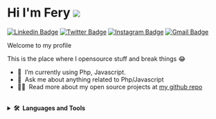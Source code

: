 # Hi I'm Fery <img src="https://media.giphy.com/media/hvRJCLFzcasrR4ia7z/giphy.gif" width="5%">

[![Linkedin Badge](https://img.shields.io/badge/-muhammadhabibfery-blue?style=flat&logo=linkedin&logoColor=white&link=https://www.linkedin.com/in/muhammadhabibfery)](https://www.linkedin.com/in/muhammadhabibfery/)
[![Twitter Badge](https://img.shields.io/badge/-@FeryLeonardo12-1ca0f1?style=flat&labelColor=1ca0f1&logo=twitter&logoColor=white&link=https://twitter.com/FeryLeonardo12)](https://twitter.com/FeryLeonardo12)
[![Instagram Badge](https://img.shields.io/badge/-@feryleonardo_12-purple?style=flat&logo=instagram&logoColor=white&link=https://instagram.com/feryleonardo_12/)](https://instagram.com/feryleonardo_12)
[![Gmail Badge](https://img.shields.io/badge/-muhammadhabibfery-c14438?style=flat&logo=Gmail&logoColor=white&link=mailto:muhammadhabibfery@gmail.com)](mailto:muhammadhabibfery@gmail.com)

Welcome to my profile


This is the place where I opensource stuff and break things :joy:

- 🌱 &nbsp;I’m currently using Php, Javascript.
- 💬 &nbsp;Ask me about anything related to Php/Javascript
- 👨‍💻 &nbsp;Read more about my open source projects at [my github repo](https://github.com/muhammadhabibfery?tab=repositories)
<br>

<details>
    <summary><b>🛠️&nbsp;&nbsp;Languages&nbsp;and&nbsp;Tools</b></summary>
    <br/>
    <p align="left">
        <a href="https://developer.mozilla.org/en-US/docs/Web/JavaScript" target="_blank">
            <img src="https://raw.githubusercontent.com/devicons/devicon/master/icons/javascript/javascript-original.svg" alt="javascript" width="40" height="40"/>
        </a>
        <a href="https://www.php.net" target="_blank">
            <img src="https://raw.githubusercontent.com/devicons/devicon/master/icons/php/php-original.svg" alt="php" width="40" height="40"/>
        </a>
        <a href="https://www.laravel.com" target="_blank">
            <img src="https://raw.githubusercontent.com/devicons/devicon/master/icons/laravel/laravel-original.svg" alt="laravel" width="40" height="40"/>
        </a>
        <a href="https://nodejs.org/en" target="_blank">
            <img src="https://raw.githubusercontent.com/devicons/devicon/master/icons/nodejs/nodejs-original-wordmark.svg" alt="nodejs" width="40" height="40"/>
        </a>
        <a href="https://expressjs.com" target="_blank">
            <img src="https://raw.githubusercontent.com/devicons/devicon/master/icons/express/express-original.svg" alt="expressjs" width="40" height="40"/>
        </a>
        <a href="https://www.postgresql.org" target="_blank">
            <img src="https://raw.githubusercontent.com/devicons/devicon/master/icons/postgresql/postgresql-original.svg" alt="postgreql" width="40" height="40"/>
        </a>
        <a href="https://www.mysql.com/" target="_blank">
            <img src="https://raw.githubusercontent.com/devicons/devicon/master/icons/mysql/mysql-original-wordmark.svg" alt="mysql" width="40" height="40"/>
        </a>
        <a href="https://www.sqlite.org/" target="_blank">
            <img src="https://www.vectorlogo.zone/logos/sqlite/sqlite-icon.svg" alt="sqlite" width="40" height="40"/>
        </a>
        <a href="https://redis.io" target="_blank">
            <img src="https://raw.githubusercontent.com/devicons/devicon/master/icons/redis/redis-original.svg" alt="redis" width="40" height="40"/>
        </a>
        <a href="https://jestjs.io/" target="_blank">
            <img src="https://raw.githubusercontent.com/devicons/devicon/master/icons/jest/jest-plain.svg" alt="jest" width="40" height="40"/>
        </a>
        <a href="https://www.w3.org/html/" target="_blank">
            <img src="https://raw.githubusercontent.com/devicons/devicon/master/icons/html5/html5-original-wordmark.svg" alt="html5" width="40" height="40"/>
        </a>
        <a href="https://www.w3schools.com/css/" target="_blank">
            <img src="https://raw.githubusercontent.com/devicons/devicon/master/icons/css3/css3-original-wordmark.svg" alt="css3" width="40" height="40"/>
        </a>
        <a href="https://react.dev/" target="_blank">
            <img src="https://raw.githubusercontent.com/devicons/devicon/master/icons/react/react-original.svg" alt="react.js" width="40" height="40"/>
        </a>
        <a href="https://alpinejs.dev/" target="_blank">
            <img src="https://alpinejs.dev/alpine_long.svg" alt="alpine.js" width="45" height="45"/>
        </a>
        <a href="https://laravel-livewire.com/" target="_blank">
            <img src="https://avatars.githubusercontent.com/u/51960834?s=100" alt="laravel livewire" width="40" height="40"/>
        </a>
        <a href="https://tailwindcss.com/" target="_blank">
            <img src="https://raw.githubusercontent.com/devicons/devicon/master/icons/tailwindcss/tailwindcss-original.svg" alt="tailwind" width="45" height="45"/>
        </a>
        <a href="https://getbootstrap.com" target="_blank">
            <img src="https://raw.githubusercontent.com/devicons/devicon/master/icons/bootstrap/bootstrap-original.svg" alt="bootstrap" width="40" height="40"/>
        </a>
        <a href="https://sass-lang.com/" target="_blank">
            <img src="https://raw.githubusercontent.com/devicons/devicon/master/icons/sass/sass-original.svg" alt="sass" width="40" height="40"/>
        </a>
        <a href="https://git-scm.com/" target="_blank">
            <img src="https://www.vectorlogo.zone/logos/git-scm/git-scm-icon.svg" alt="git" width="40" height="40"/>
        </a>
        <a href="https://github.com/" target="_blank">
            <img src="https://raw.githubusercontent.com/devicons/devicon/master/icons/github/github-original.svg" alt="github" width="40" height="40"/>
        </a>
        <a href="https://gitlab.com" target="_blank">
            <img src="https://raw.githubusercontent.com/devicons/devicon/master/icons/gitlab/gitlab-original.svg" alt="gitlab" width="40" height="40"/>
        </a>
        <a href="https://www.docker.com" target="_blank">
            <img src="https://raw.githubusercontent.com/devicons/devicon/master/icons/docker/docker-original.svg" alt="docker" width="40" height="40"/>
        </a>
        <a href="https://www.nginx.com" target="_blank">
            <img src="https://raw.githubusercontent.com/devicons/devicon/master/icons/nginx/nginx-original.svg" alt="nginx" width="40" height="40"/>
        </a>
        <a href="https://httpd.apache.org" target="_blank">
            <img src="https://raw.githubusercontent.com/devicons/devicon/master/icons/apache/apache-original.svg" alt="apache" width="40" height="40"/>
        </a>
        <a href="https://www.cloudflare.com" target="_blank">
            <img src="https://raw.githubusercontent.com/devicons/devicon/master/icons/cloudflare/cloudflare-original.svg" alt="clodflare" width="40" height="40"/>
        </a>
        <a href="https://aws.amazon.com" target="_blank">
            <img src="https://www.vectorlogo.zone/logos/amazon_aws/amazon_aws-icon.svg" alt="AWS" width="40" height="40"/>
        </a>
        <a href="https://code.visualstudio.com/" target="_blank">
            <img src="https://raw.githubusercontent.com/devicons/devicon/master/icons/vscode/vscode-original.svg" alt="vscode" width="40" height="40"/>
        </a>
        <a href="https://postman.com" target="_blank">
            <img src="https://www.vectorlogo.zone/logos/getpostman/getpostman-icon.svg" alt="postman" width="40" height="40"/>
        </a>
    </p>
</details>
